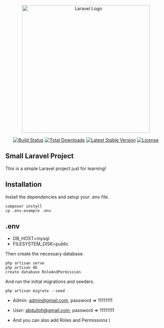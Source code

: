 <p align="center"><a href="https://laravel.com" target="_blank"><img src="https://raw.githubusercontent.com/laravel/art/master/logo-lockup/5%20SVG/2%20CMYK/1%20Full%20Color/laravel-logolockup-cmyk-red.svg" width="400" alt="Laravel Logo"></a></p>

<p align="center">
<a href="https://travis-ci.org/laravel/framework"><img src="https://travis-ci.org/laravel/framework.svg" alt="Build Status"></a>
<a href="https://packagist.org/packages/laravel/framework"><img src="https://img.shields.io/packagist/dt/laravel/framework" alt="Total Downloads"></a>
<a href="https://packagist.org/packages/laravel/framework"><img src="https://img.shields.io/packagist/v/laravel/framework" alt="Latest Stable Version"></a>
<a href="https://packagist.org/packages/laravel/framework"><img src="https://img.shields.io/packagist/l/laravel/framework" alt="License"></a>
</p>

## Small Laravel Project

This is a simple Laravel project just for learning!

## Installation 

Install the dependencies and setup your .env file.
```
composer install 
cp .env.example .env 
```
## .env
- DB_HOST=mysql
- FILESYSTEM_DISK=public


Then create the necessary database.
```
php artisan serve
php artisan db
create database RoleAndPermission
```
And run the initial migrations and seeders.
```
php artisan migrate --seed 
```
- Admin: admin@gmail.com, password => 11111111
- User: abdulloh@gmail.com, password => 11111111

- And you can also add Roles and Permissions )



